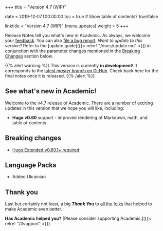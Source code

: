 +++
title = "Version 4.7 (WIP)"

date = 2019-12-07T00:00:00
toc = true  # Show table of contents? true/false

linktitle = "Version 4.7 (WIP)"
[menu.updates]
  weight = 5
+++

Release Notes tell you what's new in Academic. As always, we welcome your [feedback](https://github.com/gcushen/hugo-academic/issues). You can also [file a bug report](https://github.com/gcushen/hugo-academic/issues). *Want to update to this version?* Refer to the [update guide]({{< relref "/docs/update.md" >}}) in conjunction with the parameter changes mentioned in the [Breaking Changes](#breaking-changes) section below.

{{% alert warning %}}
This version is currently **in development**! It corresponds to the [latest *master* branch on GitHub](https://github.com/gcushen/hugo-academic). Check back here for the final notes once it is released.
{{% /alert %}}

## See what's new in Academic!

Welcome to the v4.7 release of Academic. There are a number of exciting updates in this version that we hope you will like, including:

- **Hugo v0.60** support - improved rendering of Markdown, math, and table of contents

## Breaking changes

- [Hugo Extended v0.60.1+ required](https://github.com/gohugoio/hugo/releases/tag/v0.60.1)

## Language Packs

- Added Ukrainian

## Thank you

Last but certainly not least, a big **_Thank You_** to [all the folks](https://github.com/gcushen/hugo-academic/graphs/contributors) that helped to make Academic even better.

**Has Academic helped you?** [Please consider supporting Academic.]({{< relref "/#support" >}})
